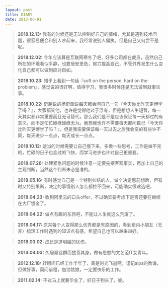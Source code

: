 ```yaml
---
layout: post
title: DIARY
date: 2013-06-01
---
```


> **2018.12.13:** 我有的时候还是无法控制好自己的情绪，尤其是遇到技术问题，很容易便会和别人吵起来，我经常说别人偏执，但是自己又何尝不是呢。

> **2018.12.02:** 今年应该算是互联网寒冬了吧，好多公司都在裁员，虽然自己所在的环境看似平静，也要居安思危，努力提高自己，不管外界发生什么变化自己都可以做到应对自如。

> **2018.10.23:** 知乎上看到一句话『soft on the person, hard on the problem』，感觉说的很好啊，值得学习，我很多时候还是无法做到就事论事。

> **2018.10.22:** 奇葩说的杨奇函说每天都会问自己一句『今天你比昨天更博学了吗？』，大家都笑他，也许是觉得他过于浮夸，但是想想人生短暂，每一天其实都非常重要而且无可替代，那么我们是不是应该保证每一天都过的有意义，而不是忙忙碌碌碌碌无为。我想我也许不需要每天都问自己『今天你比昨天更博学了吗？』，但是我需要保证每一天过去之后我会变的有些许不同，每天进步一点点，每天成长一点点。

> **2018.10.12:** 适当的时候需要让自己慢下来，多做一些思考，工作是做不完的，忙碌的日子也会过的飞快，而学习进步也许对自己更重要。

> **2018.07.26:** 处理紧急问题的时候注意一定要先摆客观事实，再加上自己的主观判断，当然这个判断未必是准的。

> **2018.05.16:** 有时感觉自己是一个特别纠结的人，做个决定思前想后，但有时又特别果断，决定的事情别人怎么都拉不回来，可能确实很难选吧。

> **2018.04.23:** 收到阿里云的口头offer，不过确实要考虑下是否还要在继续在大厂镀金了。

> **2018.04.22:** 做点有趣的东西吧，不能让人生就这么荒废了。

> **2018.04.17:** 原来每个人变得那么优秀都是有原因的，看到组内小朋友（无非）梳理工作时遇到的知识点有感，希望自己也可以越来越好。

> **2018.03.02:** 成长是道明媚的忧伤。

> **2014.04.03:** 久居屌丝群而独善其身，做有思想的文艺范IT女青年。

> **2012.12.18:** 转眼间已经工作半年了，真是时光飞逝啊，谨记alps的教诲，但做好事，莫问前程，加油姑娘，一定要快乐的工作。

> **2011.02.14:** 不过马上就要毕业了，好日子到头了，呃。


